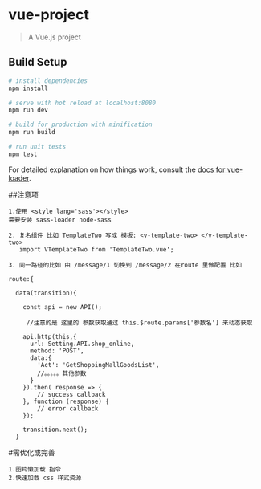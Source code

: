 # vue-project

> A Vue.js project

## Build Setup

``` bash
# install dependencies
npm install

# serve with hot reload at localhost:8080
npm run dev

# build for production with minification
npm run build

# run unit tests
npm test
```

For detailed explanation on how things work, consult the [docs for vue-loader](http://vuejs.github.io/vue-loader).

##注意项
```
1.使用 <style lang='sass'></style>
需要安装 sass-loader node-sass

2. 复名组件 比如 TemplateTwo 写成 模板: <v-template-two> </v-template-two>
   import VTemplateTwo from 'TemplateTwo.vue';

3. 同一路径的比如 由 /message/1 切换到 /message/2 在route 里做配置 比如

route:{

  data(transition){

    const api = new API();

     //注意的是 这里的 参数获取通过 this.$route.params['参数名'] 来动态获取

    api.http(this,{
      url: Setting.API.shop_online,
      method: 'POST',
      data:{
        'Act': 'GetShoppingMallGoodsList',
        //。。。。。其他参数
      }
    }).then( response => {
        // success callback
    }, function (response) {
        // error callback
    });

    transition.next();
  }

```
#需优化或完善
```
1.图片懒加载 指令
2.快速加载 css 样式资源
```

